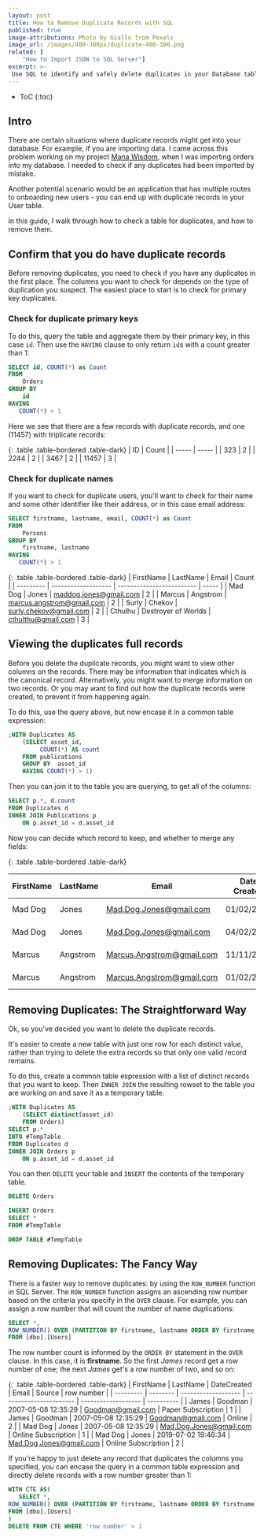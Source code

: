 ```yaml
---
layout: post
title: How to Remove Duplicate Records with SQL
published: true
image-attributions: Photo by Giallo from Pexels
image_url: /images/400-300px/duplicate-400-300.png
related: [
    "How to Import JSON to SQL Server"]
excerpt: >-
 Use SQL to identify and safely delete duplicates in your Database tables.
---
```


* ToC
{:toc}

## Intro

There are certain situations where duplicate records might get into your database. For example, if you are importing data. I came across this problem working on my project [Mana Wisdom](https://manawisdom.com/), when I was importing orders into my database. I needed to check if any duplicates had been imported by mistake.

Another potential scenario would be an application that has multiple routes to onboarding new users - you can end up with duplicate records in your User table.

In this guide, I walk through how to check a table for duplicates, and how to remove them.

## Confirm that you do have duplicate records

Before removing duplicates, you need to check if you have any duplicates in the first place. The columns you want to check for depends on the type of duplication you suspect. The easiest place to start is to check for primary key duplicates.

### Check for duplicate primary keys

To do this, query the table and aggregate them by their primary key, in this case `id`. Then use the `HAVING` clause to only return `id`s with a count greater than 1:

```sql
SELECT id, COUNT(*) as Count
FROM
    Orders
GROUP BY
    id
HAVING 
   COUNT(*) > 1 
```

Here we see that there are a few records with duplicate records, and one (11457) with triplicate records:

{: .table .table-bordered .table-dark}
| ID    | Count |
| ----- | ----- |
| 323   | 2     |
| 2244  | 2     |
| 3467  | 2     |
| 11457 | 3     |

### Check for duplicate names

If you want to check for duplicate users, you'll want to check for their name and some other identifier like their address, or in this case email address:


```sql
SELECT firstname, lastname, email, COUNT(*) as Count
FROM
    Persons
GROUP BY
    firstname, lastname
HAVING 
   COUNT(*) > 1 
```

{: .table .table-bordered .table-dark}
| FirstName | LastName            | Email                     | Count |
| --------- | ------------------- | ------------------------- | ----- |
| Mad Dog   | Jones               | maddog.jones@gmail.com    | 2     |
| Marcus    | Angstrom            | marcus.angstrom@gmail.com | 2     |
| Surly     | Chekov              | surly.chekov@gmail.com    | 2     |
| Cthulhu   | Destroyer of Worlds | cthulthu@gmail.com        | 3     |

## Viewing the duplicates full records

Before you delete the duplicate records, you might want to view other columns on the records. There may be information that indicates which is the canonical record. Alternatively, you might want to merge information on two records. Or you may want to find out how the duplicate records were created, to prevent it from happening again.

To do this, use the query above, but now encase it in a common table expression:
```sql
;WITH Duplicates AS 
    (SELECT asset_id,
         COUNT(*) AS count
    FROM publications
    GROUP BY  asset_id
    HAVING COUNT(*) > 1)
```
Then you can join it to the table you are querying, to get all of the columns:
```sql
SELECT p.*, d.count
FROM Duplicates d
INNER JOIN Publications p
    ON p.asset_id = d.asset_id 
```

Now you can decide which record to keep, and whether to merge any fields:

{: .table .table-bordered .table-dark}

| FirstName | LastName | Email                     | Date Created | Source              | Count |
| --------- | -------- | ------------------------- | ------------ | ------------------- | ----- |
| Mad Dog   | Jones    | Mad.Dog.Jones@gmail.com   | 01/02/2017   | Online Subscription | 2     |
| Mad Dog   | Jones    | Mad.Dog.Jones@gmail.com   | 04/02/2018   | Company Membership  | 2     |
| Marcus    | Angstrom | Marcus.Angstrom@gmail.com | 11/11/2019   | Company Membership  | 2     |
| Marcus    | Angstrom | Marcus.Angstrom@gmail.com | 01/02/2017   | Online Subscription | 2     |



## Removing Duplicates: The Straightforward Way

Ok, so you've decided you want to delete the duplicate records.

It's easier to create a new table with just one row for each distinct value, rather than trying to delete the extra records so that only one valid record remains.

To do this, create a common table expression with a list of distinct records that you want to keep. Then `INNER JOIN` the resulting rowset to the table you are working on and save it as a temporary table.

```sql
;WITH Duplicates AS 
    (SELECT distinct(asset_id)
    FROM Orders)
SELECT p.*
INTO #TempTable
FROM Duplicates d
INNER JOIN Orders p
    ON p.asset_id = d.asset_id 
```

You can then `DELETE` your table and `INSERT` the contents of the temporary table.

```sql
DELETE Orders

INSERT Orders
SELECT *
FROM #TempTable

DROP TABLE #TempTable
```

## Removing Duplicates: The Fancy Way

There is a faster way to remove duplicates: by using the `ROW_NUMBER` function in SQL Server. The `ROW_NUMBER` function assigns an ascending row number based on the criteria you specify in the `OVER` clause. For example, you can assign a row number that will count the number of name duplications:

```sql
SELECT *,
ROW_NUMBER() OVER (PARTITION BY firstname, lastname ORDER BY firstname, lastname) AS 'row number'
FROM [dbo].[Users]
```

The row number count is informed by the `ORDER BY` statement in the `OVER` clause. In this case, it is **firstname**. So the first *James* record get a row number of one; the next *James* get's a row number of two, and so on:

{: .table .table-bordered .table-dark}
| FirstName | LastName | DateCreated         | Email                   | Source              | row number |
| --------- | -------- | ------------------- | ----------------------- | ------------------- | ---------- |
| James     | Goodman  | 2007-05-08 12:35:29 | Goodman@gmail.com       | Paper Subscription  | 1          |
| James     | Goodman  | 2007-05-08 12:35:29 | Goodman@gmail.com       | Online              | 2          |
| Mad Dog   | Jones    | 2007-05-08 12:35:29 | Mad.Dog.Jones@gmail.com | Online Subscription | 1          |
| Mad Dog   | Jones    | 2019-07-02 19:46:34 | Mad.Dog.Jones@gmail.com | Online Subscription | 2          |

If you're happy to just delete any record that duplicates the columns you specified, you can encase the query in a common table expression and directly delete records with a row number greater than 1:


```sql
WITH CTE AS(
   SELECT *,
ROW_NUMBER() OVER (PARTITION BY firstname, lastname ORDER BY firstname) AS 'row number'
FROM [dbo].[Users]
)
DELETE FROM CTE WHERE 'row number' > 1

```


